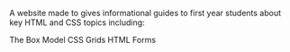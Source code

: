 A website made to gives informational guides to first year students about key HTML and CSS topics including:

The Box Model
CSS Grids
HTML Forms

